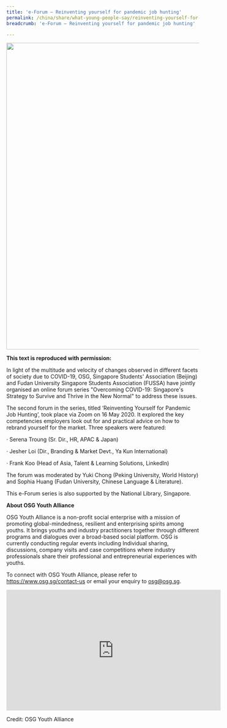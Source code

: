 ```yaml
---
title: 'e-Forum – Reinventing yourself for pandemic job hunting'
permalink: /china/share/what-young-people-say/reinventing-yourself-for-pandemic-job-hunting/
breadcrumb: 'e-Forum – Reinventing yourself for pandemic job hunting'

---
```



<img src="\images\china-youngpeople\osg-1-image.jpg" style="width:800px;" />

**This text is reproduced with permission:**

In light of the multitude and velocity of changes observed in different facets of society due to COVID-19, OSG, Singapore Students' Association (Beijing) and Fudan University Singapore Students Association (FUSSA) have jointly organised an online forum series "Overcoming COVID-19: Singapore's Strategy to Survive and Thrive in the New Normal" to address these issues. 

The second forum in the series, titled ‘Reinventing Yourself for Pandemic Job Hunting’, took place via Zoom on 16 May 2020. It explored the key competencies employers look out for and practical advice on how to rebrand yourself for the market. Three speakers were featured:

·     Serena Troung (Sr. Dir., HR, APAC & Japan)

·     Jesher Loi (Dir., Branding & Market Devt., Ya Kun International) 

·     Frank Koo (Head of Asia, Talent & Learning Solutions, LinkedIn)

The forum was moderated by Yuki Chong (Peking University, World History) and Sophia Huang (Fudan University, Chinese Language & Literature).

This e-Forum series is also supported by the National Library, Singapore.

**About OSG Youth Alliance**

OSG Youth Alliance is a non-profit social enterprise with a mission of promoting global-mindedness, resilient and enterprising spirits among youths. It brings youths and industry practitioners together through different programs and dialogues over a broad-based social platform. OSG is currently conducting regular events including Individual sharing, discussions, company visits and case competitions where industry professionals share their professional and entrepreneurial experiences with youths.

To connect with OSG Youth Alliance, please refer to <https://www.osg.sg/contact-us> or email your enquiry to [osg@osg.sg](mailto:osg@osg.sg).

<div class="bp-youtube">
<iframe width="560" height="315" src="https://www.youtube.com/embed/HdezqfIGdgE" frameborder="0" allow="accelerometer; autoplay; encrypted-media; gyroscope; picture-in-picture" allowfullscreen></iframe>
</div>

Credit: OSG Youth Alliance
